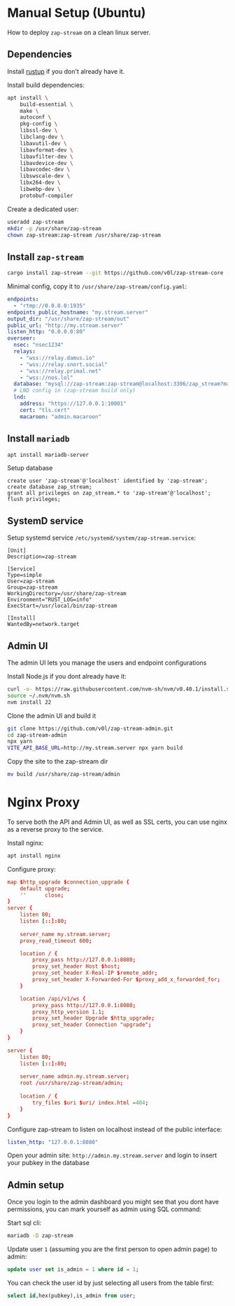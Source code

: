 # Manual Setup (Ubuntu)

How to deploy `zap-stream` on a clean linux server.

## Dependencies
Install [rustup](https://rustup.rs) if you don't already have it.

Install build dependencies:
```bash
apt install \
    build-essential \
    make \
    autoconf \
    pkg-config \
    libssl-dev \
    libclang-dev \
    libavutil-dev \
    libavformat-dev \
    libavfilter-dev \
    libavdevice-dev \
    libavcodec-dev \
    libswscale-dev \
    libx264-dev \
    libwebp-dev \
    protobuf-compiler
```

Create a dedicated user:
```bash
useradd zap-stream
mkdir -p /usr/share/zap-stream
chown zap-stream:zap-stream /usr/share/zap-stream
```

## Install `zap-stream`
```bash
cargo install zap-stream --git https://github.com/v0l/zap-stream-core --root /usr/local
```

Minimal config, copy it to `/usr/share/zap-stream/config.yaml`:
```yaml
endpoints:
  - "rtmp://0.0.0.0:1935"
endpoints_public_hostname: "my.stream.server"
output_dir: "/usr/share/zap-stream/out"
public_url: "http://my.stream.server"
listen_http: "0.0.0.0:80"
overseer:
  nsec: "nsec1234"
  relays:
    - "wss://relay.damus.io"
    - "wss://relay.snort.social"
    - "wss://relay.primal.net"
    - "wss://nos.lol"
  database: "mysql://zap-stream:zap-stream@localhost:3306/zap_stream?max_connections=2"
  # LND config in (zap-stream build only)
  lnd:
    address: "https://127.0.0.1:10001"
    cert: "tls.cert"
    macaroon: "admin.macaroon"
```

## Install `mariadb`
```bash
apt install mariadb-server
```

Setup database
```mysql
create user 'zap-stream'@'localhost' identified by 'zap-stream';
create database zap_stream;
grant all privileges on zap_stream.* to 'zap-stream'@'localhost';
flush privileges;                                        
```

## SystemD service
Setup systemd service `/etc/systemd/system/zap-stream.service`:
```
[Unit]
Description=zap-stream

[Service]
Type=simple
User=zap-stream
Group=zap-stream
WorkingDirectory=/usr/share/zap-stream
Environment="RUST_LOG=info"
ExecStart=/usr/local/bin/zap-stream

[Install]
WantedBy=network.target
```

## Admin UI
The admin UI lets you manage the users and endpoint configurations

Install Node.js if you dont already have it:

```bash
curl -o- https://raw.githubusercontent.com/nvm-sh/nvm/v0.40.1/install.sh | bash
source ~/.nvm/nvm.sh
nvm install 22
```

Clone the admin UI and build it
```bash
git clone https://github.com/v0l/zap-stream-admin.git
cd zap-stream-admin
npx yarn
VITE_API_BASE_URL=http://my.stream.server npx yarn build
```

Copy the site to the zap-stream dir
```bash
mv build /usr/share/zap-stream/admin
```

# Nginx Proxy
To serve both the API and Admin UI, as well as SSL certs, you can use nginx as a reverse proxy to the service.

Install nginx:
```bash
apt install nginx
```

Configure proxy:
```conf
map $http_upgrade $connection_upgrade {
    default upgrade;
    ''      close;
}
server {
    listen 80;
    listen [::]:80;
    
    server_name my.stream.server;
    proxy_read_timeout 600;

    location / {
        proxy_pass http://127.0.0.1:8080;
        proxy_set_header Host $host;
        proxy_set_header X-Real-IP $remote_addr;
        proxy_set_header X-Forwarded-For $proxy_add_x_forwarded_for;
    }

    location /api/v1/ws {
        proxy_pass http://127.0.0.1:8080;
        proxy_http_version 1.1;
        proxy_set_header Upgrade $http_upgrade;
        proxy_set_header Connection "upgrade";
    }
}

server {
    listen 80;
    listen [::]:80;
    
    server_name admin.my.stream.server;
    root /usr/share/zap-stream/admin;
    
    location / {
        try_files $uri $uri/ index.html =404;
    }
}
```

Configure zap-stream to listen on localhost instead of the public interface:
```yaml
listen_http: "127.0.0.1:8080"
```

Open your admin site: `http://admin.my.stream.server` and login to insert your pubkey in the database

## Admin setup
Once you login to the admin dashboard you might see that you dont have permissions, you can mark yourself as admin using SQL command:

Start sql cli:
```bash
mariadb -D zap-stream
```

Update user `1` (assuming you are the first person to open admin page) to admin:
```sql
update user set is_admin = 1 where id = 1;
```

You can check the user id by just selecting all users from the table first:
```sql
select id,hex(pubkey),is_admin from user;
```